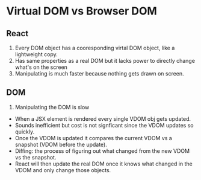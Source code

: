 # Virtual DOM vs Browser DOM

## React

1. Every DOM object has a cooresponding virtal DOM object, like a lightweight copy.
2. Has same properties as a real DOM but it lacks power to directly change what's on the screen
3. Manipulating is much faster because nothing gets drawn on screen.

## DOM

1. Manipulating the DOM is slow

- When a JSX element is rendered every single VDOM obj gets updated.
- Sounds inefficient but cost is not signficant since the VDOM updates so quickly.
- Once the VDOM is updated it compares the current VDOM vs a snapshot (VDOM before the update).
- Diffing: the process of figuring out what changed from the new VDOM vs the snapshot.
- React will then update the real DOM once it knows what changed in the VDOM and only change those objects.
